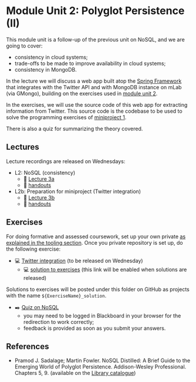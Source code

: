 <link rel='stylesheet' href='web/swiss.css'/>

# Module Unit 2: Polyglot Persistence (II)

This module unit is a follow-up of the previous unit on NoSQL, and we are going to cover:
* consistency in cloud systems;
* trade-offs to be made to improve availability in cloud systems;
* consistency in MongoDB.

In the lecture we will discuss a web app built atop the [Spring Framework](https://spring.io/) that integrates with the Twitter API and with MongoDB instance on mLab (via GMongo), building on the exercises used in [module unit 2](./mu2.md). 

In the exercises, we will use the source code of this web app for extracting information from Twitter. This source code is the codebase to be used to solve the programming exercises of [miniproject 1](./miniproject1.md).

There is also a quiz for summarizing the theory covered.

## Lectures

Lecture recordings are released on Wednesdays:

* L2: NoSQL (consistency)
  * :movie_camera: [Lecture 3a](TBA)
  * :notebook: [handouts](./L3a_handouts.pdf)
* L2b: Preparation for miniproject (Twitter integration)
  * :movie_camera: [Lecture 3b](TBA) 
  * :notebook: [handouts](./L3b_handouts.pdf)

## Exercises

For doing formative and assessed coursework, set up your own private [as explained in the tooling section](https://github.com/uol-inf/CO7X17-17-18/blob/master/tooling.md#setting-up-your-github-repository). Once you private repository is set up, do the following exercise:

* :computer: [Twitter integration](./twitter/readme.md) (to be released on Wednesday)
  * :computer: [solution to exercises](./twitter_solution) (this link will be enabled when solutions are released)

Solutions to exercises will be posted under this folder on GitHub as projects with the name `${ExerciseName}_solution`.

* :black_nib: [Quiz on NoSQL](https://blackboard.le.ac.uk/webapps/assessment/take/launchAssessment.jsp?course_id=_7623_1&content_id=_1291252_1&mode=cpview)
  * you may need to be logged in Blackboard in your browser for the redirection to work correctly;
  * feedback is provided as soon as you submit your answers.
  

  
## References

* Pramod J. Sadalage; Martin Fowler. NoSQL Distilled: A Brief Guide to the Emerging World of Polyglot Persistence. Addison-Wesley Professional. Chapters 5, 9. (available on the [Library catalogue](http://proquest.safaribooksonline.com.ezproxy3.lib.le.ac.uk/book/databases/9780133036138))

